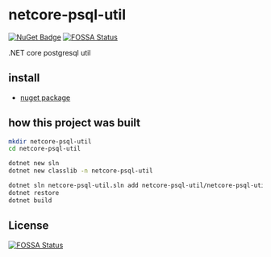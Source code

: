 # netcore-psql-util

[![NuGet Badge](https://buildstats.info/nuget/netcore-util)](https://www.nuget.org/packages/netcore-psql-util/)
[![FOSSA Status](https://app.fossa.io/api/projects/git%2Bgithub.com%2Fdevel0%2Fnetcore-psql-util.svg?type=shield)](https://app.fossa.io/projects/git%2Bgithub.com%2Fdevel0%2Fnetcore-psql-util?ref=badge_shield)

.NET core postgresql util

## install

- [nuget package](https://www.nuget.org/packages/netcore-psql-util/)

## how this project was built

```sh
mkdir netcore-psql-util
cd netcore-psql-util

dotnet new sln
dotnet new classlib -n netcore-psql-util

dotnet sln netcore-psql-util.sln add netcore-psql-util/netcore-psql-util.csproj
dotnet restore
dotnet build
```


## License
[![FOSSA Status](https://app.fossa.io/api/projects/git%2Bgithub.com%2Fdevel0%2Fnetcore-psql-util.svg?type=large)](https://app.fossa.io/projects/git%2Bgithub.com%2Fdevel0%2Fnetcore-psql-util?ref=badge_large)